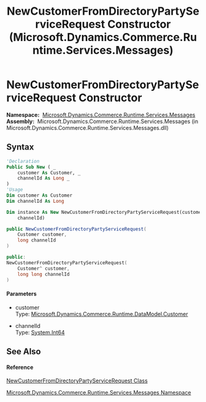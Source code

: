 ﻿---
title: NewCustomerFromDirectoryPartyServiceRequest Constructor  (Microsoft.Dynamics.Commerce.Runtime.Services.Messages)
TOCTitle: NewCustomerFromDirectoryPartyServiceRequest Constructor
ms:assetid: M:Microsoft.Dynamics.Commerce.Runtime.Services.Messages.NewCustomerFromDirectoryPartyServiceRequest.#ctor(Microsoft.Dynamics.Commerce.Runtime.DataModel.Customer,System.Int64)
ms:mtpsurl: https://technet.microsoft.com/en-us/library/microsoft.dynamics.commerce.runtime.services.messages.newcustomerfromdirectorypartyservicerequest.newcustomerfromdirectorypartyservicerequest(v=AX.60)
ms:contentKeyID: 65321980
ms.date: 05/18/2015
mtps_version: v=AX.60
f1_keywords:
- Microsoft.Dynamics.Commerce.Runtime.Services.Messages.NewCustomerFromDirectoryPartyServiceRequest.#ctor
dev_langs:
- CSharp
- C++
- VB
---

# NewCustomerFromDirectoryPartyServiceRequest Constructor

**Namespace:**  [Microsoft.Dynamics.Commerce.Runtime.Services.Messages](microsoft-dynamics-commerce-runtime-services-messages-namespace.md)  
**Assembly:**  Microsoft.Dynamics.Commerce.Runtime.Services.Messages (in Microsoft.Dynamics.Commerce.Runtime.Services.Messages.dll)

## Syntax

``` vb
'Declaration
Public Sub New ( _
    customer As Customer, _
    channelId As Long _
)
'Usage
Dim customer As Customer
Dim channelId As Long

Dim instance As New NewCustomerFromDirectoryPartyServiceRequest(customer, _
    channelId)
```

``` csharp
public NewCustomerFromDirectoryPartyServiceRequest(
    Customer customer,
    long channelId
)
```

``` c++
public:
NewCustomerFromDirectoryPartyServiceRequest(
    Customer^ customer, 
    long long channelId
)
```

#### Parameters

  - customer  
    Type: [Microsoft.Dynamics.Commerce.Runtime.DataModel.Customer](customer-class-microsoft-dynamics-commerce-runtime-datamodel.md)  

<!-- end list -->

  - channelId  
    Type: [System.Int64](https://technet.microsoft.com/en-us/library/6yy583ek\(v=ax.60\))  

## See Also

#### Reference

[NewCustomerFromDirectoryPartyServiceRequest Class](newcustomerfromdirectorypartyservicerequest-class-microsoft-dynamics-commerce-runtime-services-messages.md)

[Microsoft.Dynamics.Commerce.Runtime.Services.Messages Namespace](microsoft-dynamics-commerce-runtime-services-messages-namespace.md)

